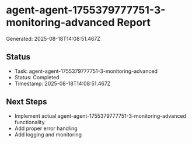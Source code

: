 # agent-agent-1755379777751-3-monitoring-advanced Report

Generated: 2025-08-18T14:08:51.467Z

## Status
- Task: agent-agent-1755379777751-3-monitoring-advanced
- Status: Completed
- Timestamp: 2025-08-18T14:08:51.467Z

## Next Steps
- Implement actual agent-agent-1755379777751-3-monitoring-advanced functionality
- Add proper error handling
- Add logging and monitoring
